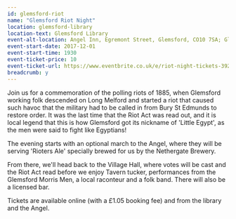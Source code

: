 ```yaml
---
id: glemsford-riot
name: "Glemsford Riot Night"
location: glemsford-library
location-text: Glemsford Library
event-alt-location: Angel Inn, Egremont Street, Glemsford, CO10 7SA; Glemsford Village Hall, Tye Green, Glemsford, CO10 7RH
event-start-date: 2017-12-01
event-start-time: 1930
event-ticket-price: 10
event-ticket-url: https://www.eventbrite.co.uk/e/riot-night-tickets-39221336072?ref=estw
breadcrumb: y
---
```


Join us for a commemoration of the polling riots of 1885, when Glemsford working folk descended on Long Melford and started a riot that caused such havoc that the military had to be called in from Bury St Edmunds to restore order. It was the last time that the Riot Act was read out, and it is local legend that this is how Glemsford got its nickname of 'Little Egypt', as the men were said to fight like Egyptians!

The evening starts with an optional march to the Angel, where they will be serving 'Rioters Ale' specially brewed for us by the Nethergate Brewery.

From there, we'll head back to the Village Hall, where votes will be cast and the Riot Act read before we enjoy Tavern tucker, performances from the Glemsford Morris Men, a local raconteur and a folk band. There will also be a licensed bar.

Tickets are available online (with a £1.05 booking fee) and from the library and the Angel.
